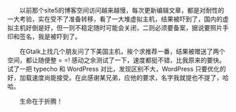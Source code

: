 &emsp;&emsp;以前那个site5的博客空间访问越来越慢，每次更新编辑文章，都是对耐性的一大考验，实在受不了准备转移，看了一大堆虚拟主机，结果被吓到了，国内的虚拟主机好倒是好，但一则不稳定随时可能会关闭，二则必须要备案，据说要照片手印和签名，我是被吓到了。

&emsp;&emsp;在Gtalk上找几个朋友问了下美国主机，挨个求推荐一番，结果被赠送了两个空间，都让随便整 = =! 感动之余测试了一下，速度都挺不错，比我原来的要快。试了一把 typecho 和 WordPress 对比，发现区别不大，WordPress 只要优化的好，加载速度尚能接受。在此感谢某兄弟，应他的要求，名字我就提也不提了，哈哈。

&emsp;&emsp;生命在于折腾！

<!-- ##{"timestamp":1309245936}## -->